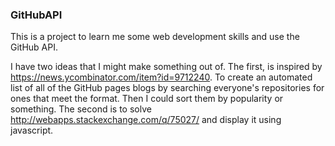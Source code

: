### GitHubAPI

This is a project to learn me some web development skills and use the
GitHub API. 

I have two ideas that I might make something out of. The first, is
inspired by https://news.ycombinator.com/item?id=9712240. To create
an automated list of all of the GitHub pages blogs by searching everyone's
repositories for ones that meet the format. Then I could sort them by 
popularity or something. The second is to solve 
http://webapps.stackexchange.com/q/75027/ and display it using javascript.
